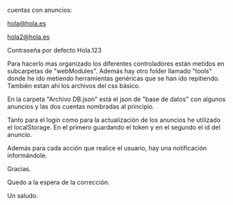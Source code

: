 cuentas con anuncios:

hola@hola.es

hola2@hola.es

Contraseña por defecto
Hola.123

Para hacerlo mas organizado los diferentes controladores están metidos en subcarpetas de "webModules". Además hay otro folder llamado "tools" donde he ido metiendo herramientas genéricas que se han ido repitiendo. También estan ahí los archivos del css básico.

En la carpeta "Archivo DB.json" está el json de "base de datos" con algunos anuncios y las dos cuentas nombradas al principio.

Tanto para el login como para la actualización de los anuncios he utilizado el localStorage. En el primero guardando el token y en el segundo el id del anuncio.

Además para cada acción que realice el usuario, hay una notificación informándole.

Gracias.

Quedo a la espera de la corrección.

Un saludo.
